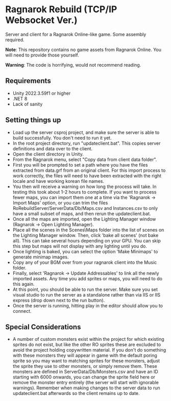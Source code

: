 # Ragnarok Rebuild (TCP/IP Websocket Ver.)

Server and client for a Ragnarok Online-like game. Some assembly required.

**Note**: This repository contains no game assets from Ragnarok Online. You will need to provide those yourself.

**Warning**: The code is horrifying, would not recommend reading.

## Requirements

- Unity 2022.3.59f1 or higher
- .NET 8
- Lack of sanity

## Setting things up

- Load up the server csproj project, and make sure the server is able to build successfully. You don't need to run it yet.
- In the root project directory, run "updateclient.bat". This copies server definitions and data over to the client.
- Open the client directory in Unity.
- From the Ragnarok menu, select "Copy data from client data folder".
- First you will be prompted to set a path where you have the files extracted from data.grf from an original client. For this import process to work correctly, the files will need to have been extracted with the right locale and have working korean file names.
- You then will receive a warning on how long the process will take. In testing this took about 1-2 hours to complete. If you want to process fewer maps, you can import them one at a time via the 'Ragnarok -> Import Maps' option, or you can trim the files RoRebuildServer/ServerData/Db/Maps.csv and Instances.csv to only have a small subset of maps, and then rerun the updateclient.bat.
- Once all the maps are imported, open the Lighting Manager window (Ragnarok -> Open Lighting Manager).
- Place all the scenes in the Scenes\Maps folder into the list of scenes on the Lighting Manager window. Then, click 'bake all scenes' (not bake all). This can take several hours depending on your GPU. You can skip this step but maps will not display with any lighting until you do.
- Once lighting is baked, you can select the option 'Make Minimaps' to generate minimap images.
- Copy any of your BGM over from your ragnarok client into the Music folder.
- Finally, select 'Ragnarok -> Update Addressables' to link all the newly imported assets. Any time you add sprites or maps, you will need to do this again.
- At this point, you should be able to run the server. Make sure you set visual studio to run the server as a standalone rather than via IIS or IIS express (drop down next to the run button).
- Once the server is running, hitting play in the editor should allow you to connect.

## Special Considerations

- A number of custom monsters exist within the project for which existing sprites do not exist, but like the other RO sprites these are excluded to avoid the project holding copywritten material. If you don't do something with these monsters they will appear in game with the default poring sprite so you may want to matching sprites for these monsters, adjust the sprite they use to other monsters, or simply remove them. These monsters are defined in ServerData/Db/Monsters.csv and have an ID starting with 6000 onwards, you can change the sprite field here or remove the monster entry entirely (the server will start with ignorable warnings). Remember when making changes to the server data to run updateclient.bat afterwards so the client remains up to date.